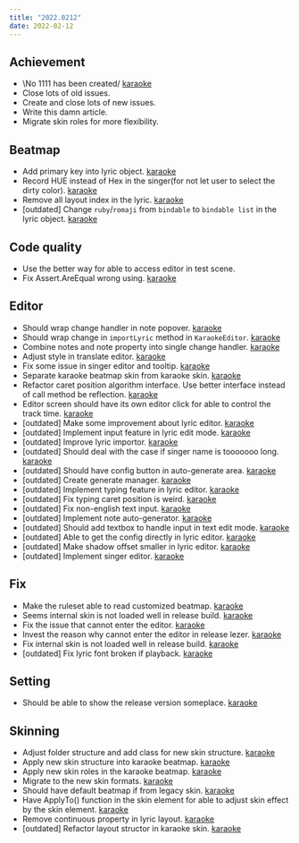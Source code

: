 ```yaml
---
title: "2022.0212"
date: 2022-02-12
---
```


## Achievement

- \No 1111 has been created/ [karaoke](#1111@andy840119)
- Close lots of old issues.
- Create and close lots of new issues.
- Write this damn article.
- Migrate skin roles for more flexibility.

## Beatmap

- Add primary key into lyric object. [karaoke](#1078@andy840119)
- Record HUE instead of Hex in the singer(for not let user to select the dirty color). [karaoke](#1042@andy840119)
- Remove all layout index in the lyric. [karaoke](#1079#1089#1090#1091#1092#1093@andy840119)
- [outdated] Change `ruby`/`romaji` from `bindable` to `bindable list` in the lyric object. [karaoke](#891@andy840119)

## Code quality

- Use the better way for able to access editor in test scene.
- Fix Assert.AreEqual wrong using. [karaoke](#1100#1111@andy840119)

## Editor

- Should wrap change handler in note popover. [karaoke](#1053#1055@andy840119)
- Should wrap change in `importLyric` method in `KaraokeEditor`. [karaoke](#1054#1056@andy840119)
- Combine notes and note property into single change handler. [karaoke](#1058#1059@andy840119)
- Adjust style in translate editor. [karaoke](#1060@andy840119)
- Fix some issue in singer editor and tooltip. [karaoke](#1062@andy840119)
- Separate karaoke beatmap skin from karaoke skin. [karaoke](#1065@andy840119)
- Refactor caret position algorithm interface. Use better interface instead of call method be reflection. [karaoke](#1074@andy840119)
- Editor screen should have its own editor click for able to control the track time. [karaoke](#1104#1106@andy840119)
- [outdated] Make some improvement about lyric editor. [karaoke](#960@andy840119)
- [outdated] Implement input feature in lyric edit mode. [karaoke](#958@andy840119)
- [outdated] Improve lyric importor. [karaoke](#731@andy840119)
- [outdated] Should deal with the case if singer name is tooooooo long. [karaoke](#773@andy840119)
- [outdated] Should have config button in auto-generate area. [karaoke](#759@andy840119)
- [outdated] Create generate manager. [karaoke](#730@andy840119)
- [outdated] Implement typing feature in lyric editor. [karaoke](#668@andy840119)
- [outdated] Fix typing caret position is weird. [karaoke](#664@andy840119)
- [outdated] Fix non-english text input. [karaoke](#504@andy840119)
- [outdated] Implement note auto-generator. [karaoke](#501@andy840119)
- [outdated] Should add textbox to handle input in text edit mode. [karaoke](#487@andy840119)
- [outdated] Able to get the config directly in lyric editor. [karaoke](#476@andy840119)
- [outdated] Make shadow offset smaller in lyric editor. [karaoke](#351@andy840119)
- [outdated] Implement singer editor. [karaoke](#214@andy840119)

## Fix

- Make the ruleset able to read customized beatmap. [karaoke](#1087@andy840119)
- Seems internal skin is not loaded well in release build. [karaoke](#1100@andy840119)
- Fix the issue that cannot enter the editor. [karaoke](#1103@andy840119)
- Invest the reason why cannot enter the editor in release lezer. [karaoke](#1102@andy840119)
- Fix internal skin is not loaded well in release build. [karaoke](#1099@andy840119)
- [outdated] Fix lyric font broken if playback. [karaoke](#772@andy840119)

## Setting

- Should be able to show the release version someplace. [karaoke](#1101#1112@andy840119)

## Skinning

- Adjust folder structure and add class for new skin structure. [karaoke](#1075@andy840119)
- Apply new skin structure into karaoke beatmap. [karaoke](#1076@andy840119)
- Apply new skin roles in the karaoke beatmap. [karaoke](#1077@andy840119)
- Migrate to the new skin formats. [karaoke](#1080@andy840119)
- Should have default beatmap if from legacy skin. [karaoke](#1083@andy840119)
- Have ApplyTo() function in the skin element for able to adjust skin effect by the skin element. [karaoke](#1081#1084@andy840119)
- Remove continuous property in lyric layout. [karaoke](#1089@andy840119)
- [outdated] Refactor layout structor in karaoke skin. [karaoke](#901@andy840119)

